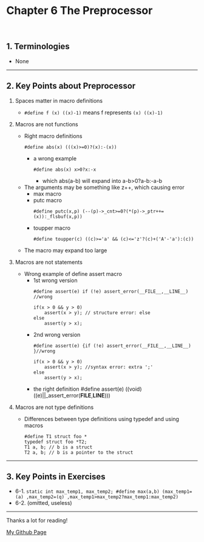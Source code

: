 # Chapter 6 The Preprocessor

</br>

## 1. Terminologies

   - None

---

## 2. Key Points about Preprocessor

1. Spaces matter in macro definitions
   - ```#define f (x) ((x)-1)``` means f represents ```(x) ((x)-1)```
      
2. Macros are not functions
   - Right macro definitions
     ```
     #define abs(x) (((x)>=0)?(x):-(x))
     ```
     - a wrong example
       ```
       #define abs(x) x>0?x:-x 
       ```
       - which abs(a-b) will expand into a-b>0?a-b:-a-b
   - The arguments may be something like z++, which causing error
     - max macro
     - putc macro
       ```
       #define putc(x,p) (--(p)->_cnt>=0?(*(p)->_ptr++=(x)):_flsbuf(x,p))
       ```
     - toupper macro
       ```
       #define toupper(c) ((c)>='a' && (c)<='z'?(c)+('A'-'a'):(c))
       ```
   - The macro may expand too large

  3. Macros are not statements
     - Wrong example of define assert macro
       - 1st wrong version
         ```
         #define assert(e) if (!e) assert_error(__FILE__,__LINE__) //wrong

         if(x > 0 && y > 0)
             assert(x > y); // structure error: else
         else 
             assert(y > x); 
         ```
       - 2nd wrong version
         ```
         #define assert(e) {if (!e) assert_error(__FILE__,__LINE__) }//wrong

         if(x > 0 && y > 0)
             assert(x > y); //syntax error: extra ';'
         else 
             assert(y > x); 
         ```
       - the right definition
         #define assert(e) ((void)((e)||_assert_error(__FILE__,__LINE__)))
  4. Macros are not type definitions
     - Differences between type definitions using typedef and using macros
       ```
       #define T1 struct foo *
       typedef struct foo *T2;
       T1 a, b; // b is a struct
       T2 a, b; // b is a pointer to the struct
       ``` 

---

## 3. Key Points in Exercises

   - 6-1. ```
          static int max_temp1, max_temp2;
          #define max(a,b) (max_temp1=(a) ,max_temp2=(q) ,max_temp1>max_temp2?max_temp1:max_temp2)
          ```
   - 6-2. (omitted, useless)
   
---

Thanks a lot for reading!

[My Github Page](https://github.com/beckoning-phoenix)